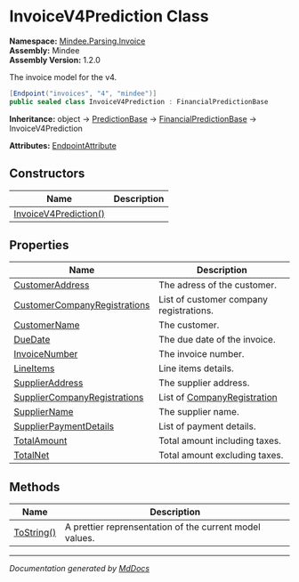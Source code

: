 ﻿<!--  
  <auto-generated>   
    The contents of this file were generated by a tool.  
    Changes to this file may be list if the file is regenerated  
  </auto-generated>   
-->

# InvoiceV4Prediction Class

**Namespace:** [Mindee.Parsing.Invoice](../index.md)  
**Assembly:** Mindee  
**Assembly Version:** 1.2.0

The invoice model for the v4.

```csharp
[Endpoint("invoices", "4", "mindee")]
public sealed class InvoiceV4Prediction : FinancialPredictionBase
```

**Inheritance:** object → [PredictionBase](../../Common/PredictionBase/index.md) → [FinancialPredictionBase](../../Common/FinancialPredictionBase/index.md) → InvoiceV4Prediction

**Attributes:** [EndpointAttribute](../../EndpointAttribute/index.md)

## Constructors

| Name                                           | Description |
| ---------------------------------------------- | ----------- |
| [InvoiceV4Prediction()](constructors/index.md) |             |

## Properties

| Name                                                                       | Description                                                    |
| -------------------------------------------------------------------------- | -------------------------------------------------------------- |
| [CustomerAddress](properties/CustomerAddress.md)                           | The adress of the customer.                                    |
| [CustomerCompanyRegistrations](properties/CustomerCompanyRegistrations.md) | List of customer company registrations.                        |
| [CustomerName](properties/CustomerName.md)                                 | The customer.                                                  |
| [DueDate](properties/DueDate.md)                                           | The due date of the invoice.                                   |
| [InvoiceNumber](properties/InvoiceNumber.md)                               | The invoice number.                                            |
| [LineItems](properties/LineItems.md)                                       | Line items details.                                            |
| [SupplierAddress](properties/SupplierAddress.md)                           | The supplier address.                                          |
| [SupplierCompanyRegistrations](properties/SupplierCompanyRegistrations.md) | List of [CompanyRegistration](../CompanyRegistration/index.md) |
| [SupplierName](properties/SupplierName.md)                                 | The supplier name.                                             |
| [SupplierPaymentDetails](properties/SupplierPaymentDetails.md)             | List of payment details.                                       |
| [TotalAmount](properties/TotalAmount.md)                                   | Total amount including taxes.                                  |
| [TotalNet](properties/TotalNet.md)                                         | Total amount excluding taxes.                                  |

## Methods

| Name                              | Description                                             |
| --------------------------------- | ------------------------------------------------------- |
| [ToString()](methods/ToString.md) | A prettier reprensentation of the current model values. |

___

*Documentation generated by [MdDocs](https://github.com/ap0llo/mddocs)*
